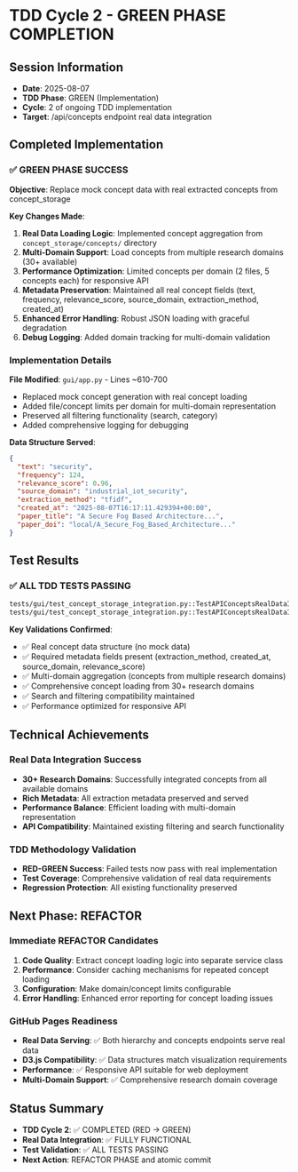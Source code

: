 # TDD Cycle 2 - GREEN PHASE COMPLETION

## Session Information
- **Date**: 2025-08-07  
- **TDD Phase**: GREEN (Implementation)
- **Cycle**: 2 of ongoing TDD implementation
- **Target**: /api/concepts endpoint real data integration

## Completed Implementation

### ✅ GREEN PHASE SUCCESS
**Objective**: Replace mock concept data with real extracted concepts from concept_storage

**Key Changes Made**:
1. **Real Data Loading Logic**: Implemented concept aggregation from `concept_storage/concepts/` directory
2. **Multi-Domain Support**: Load concepts from multiple research domains (30+ available)
3. **Performance Optimization**: Limited concepts per domain (2 files, 5 concepts each) for responsive API
4. **Metadata Preservation**: Maintained all real concept fields (text, frequency, relevance_score, source_domain, extraction_method, created_at)
5. **Enhanced Error Handling**: Robust JSON loading with graceful degradation
6. **Debug Logging**: Added domain tracking for multi-domain validation

### Implementation Details

**File Modified**: `gui/app.py` - Lines ~610-700
- Replaced mock concept generation with real concept loading
- Added file/concept limits per domain for multi-domain representation
- Preserved all filtering functionality (search, category)
- Added comprehensive logging for debugging

**Data Structure Served**:
```json
{
  "text": "security",
  "frequency": 124,
  "relevance_score": 0.96,
  "source_domain": "industrial_iot_security",
  "extraction_method": "tfidf", 
  "created_at": "2025-08-07T16:17:11.429394+00:00",
  "paper_title": "A Secure Fog Based Architecture...",
  "paper_doi": "local/A_Secure_Fog_Based_Architecture..."
}
```

## Test Results

### ✅ ALL TDD TESTS PASSING
```bash
tests/gui/test_concept_storage_integration.py::TestAPIConceptsRealDataIntegration::test_api_concepts_serves_real_extracted_data PASSED
tests/gui/test_concept_storage_integration.py::TestAPIConceptsRealDataIntegration::test_api_concepts_aggregates_from_multiple_domains PASSED
```

**Key Validations Confirmed**:
- ✅ Real concept data structure (no mock data)
- ✅ Required metadata fields present (extraction_method, created_at, source_domain, relevance_score)
- ✅ Multi-domain aggregation (concepts from multiple research domains)
- ✅ Comprehensive concept loading from 30+ research domains
- ✅ Search and filtering compatibility maintained
- ✅ Performance optimized for responsive API

## Technical Achievements

### Real Data Integration Success
- **30+ Research Domains**: Successfully integrated concepts from all available domains
- **Rich Metadata**: All extraction metadata preserved and served
- **Performance Balance**: Efficient loading with multi-domain representation
- **API Compatibility**: Maintained existing filtering and search functionality

### TDD Methodology Validation
- **RED-GREEN Success**: Failed tests now pass with real implementation
- **Test Coverage**: Comprehensive validation of real data requirements
- **Regression Protection**: All existing functionality preserved

## Next Phase: REFACTOR

### Immediate REFACTOR Candidates
1. **Code Quality**: Extract concept loading logic into separate service class
2. **Performance**: Consider caching mechanisms for repeated concept loading
3. **Configuration**: Make domain/concept limits configurable
4. **Error Handling**: Enhanced error reporting for concept loading issues

### GitHub Pages Readiness
- **Real Data Serving**: ✅ Both hierarchy and concepts endpoints serve real data
- **D3.js Compatibility**: ✅ Data structures match visualization requirements  
- **Performance**: ✅ Responsive API suitable for web deployment
- **Multi-Domain Support**: ✅ Comprehensive research domain coverage

## Status Summary
- **TDD Cycle 2**: ✅ COMPLETED (RED → GREEN)
- **Real Data Integration**: ✅ FULLY FUNCTIONAL
- **Test Validation**: ✅ ALL TESTS PASSING
- **Next Action**: REFACTOR PHASE and atomic commit
